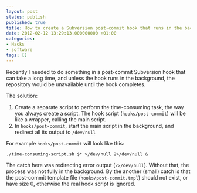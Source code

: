 ```yaml
---
layout: post
status: publish
published: true
title: How to create a Subversion post-commit hook that runs in the background
date: 2012-02-12 13:29:13.000000000 +01:00
categories:
- Hacks
- software
tags: []
---
```

Recently I needed to do something in a post-commit Subversion hook that can take a long time, and unless the hook runs in the background, the repository would be unavailable until the hook completes.

The solution:

1. Create a separate script to perform the time-consuming task, the way you always create a script. The hook script (`hooks/post-commit`) will be like a wrapper, calling the main script.
1. In `hooks/post-commit`, start the main script in the background, and redirect all its output to `/dev/null`

For example `hooks/post-commit` will look like this:

```
./time-consuming-script.sh $* >/dev/null 2>/dev/null &
```

The catch here was redirecting error output (`2>/dev/null`). Without that, the process was not fully in the background.
By the another (small) catch is that the post-commit template file (`hooks/post-commit.tmpl`) should not exist, or have size 0, otherwise the real hook script is ignored.
